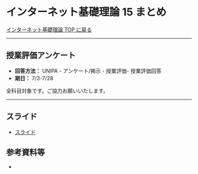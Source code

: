# インターネット基礎理論 15 まとめ

[インターネット基礎理論 TOP に戻る](./index.md)


---
## 授業評価アンケート
- **回答方法：** UNIPA - アンケート/掲示 - 授業評価- 授業評価回答
- **期日：** 7/3-7/28

全科目対象です。ご協力お願いいたします。

---

## スライド
- [スライド](./btoi_15slide.pdf)

## 参考資料等
- 

